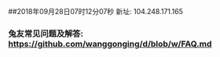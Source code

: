 ##2018年09月28日07时12分07秒 新址: 104.248.171.165
### 兔友常见问题及解答: https://github.com/wanggonging/d/blob/w/FAQ.md
